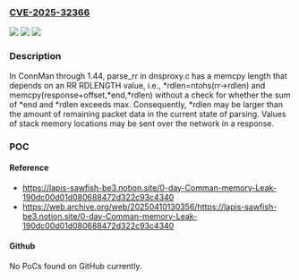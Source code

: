 ### [CVE-2025-32366](https://cve.mitre.org/cgi-bin/cvename.cgi?name=CVE-2025-32366)
![](https://img.shields.io/static/v1?label=Product&message=n%2Fa&color=blue)
![](https://img.shields.io/static/v1?label=Version&message=n%2Fa&color=blue)
![](https://img.shields.io/static/v1?label=Vulnerability&message=n%2Fa&color=brighgreen)

### Description

In ConnMan through 1.44, parse_rr in dnsproxy.c has a memcpy length that depends on an RR RDLENGTH value, i.e., *rdlen=ntohs(rr->rdlen) and memcpy(response+offset,*end,*rdlen) without a check for whether the sum of *end and *rdlen exceeds max. Consequently, *rdlen may be larger than the amount of remaining packet data in the current state of parsing. Values of stack memory locations may be sent over the network in a response.

### POC

#### Reference
- https://lapis-sawfish-be3.notion.site/0-day-Comman-memory-Leak-190dc00d01d080688472d322c93c4340
- https://web.archive.org/web/20250410130356/https://lapis-sawfish-be3.notion.site/0-day-Comman-memory-Leak-190dc00d01d080688472d322c93c4340

#### Github
No PoCs found on GitHub currently.


